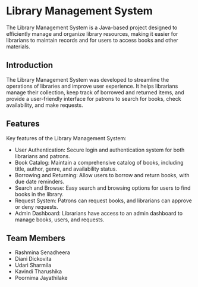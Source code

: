 # Library Management System

The Library Management System is a Java-based project designed to efficiently manage and organize library resources, making it easier for librarians to maintain records and for users to access books and other materials.

## Introduction

The Library Management System was developed to streamline the operations of libraries and improve user experience. It helps librarians manage their collection, keep track of borrowed and returned items, and provide a user-friendly interface for patrons to search for books, check availability, and make requests.

## Features

Key features of the Library Management System:

- User Authentication: Secure login and authentication system for both librarians and patrons.
- Book Catalog: Maintain a comprehensive catalog of books, including title, author, genre, and availability status.
- Borrowing and Returning: Allow users to borrow and return books, with due date reminders.
- Search and Browse: Easy search and browsing options for users to find books in the library.
- Request System: Patrons can request books, and librarians can approve or deny requests.
- Admin Dashboard: Librarians have access to an admin dashboard to manage books, users, and requests.

## Team Members
- Rashmina Senadheera
- Diani Dickovita
- Udari Sharmila
- Kavindi Tharushika
- Poornima Jayathilake
